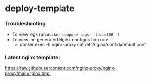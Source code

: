 # deploy-template

### Troubleshooting

- To view logs run `docker compose logs --tail=100 -f`
- To view the generated Nginx configuration run:
  - docker exec -ti nginx-proxy cat /etc/nginx/conf.d/default.conf

### Latest nginx template:
https://raw.githubusercontent.com/nginx-proxy/nginx-proxy/main/nginx.tmpl
